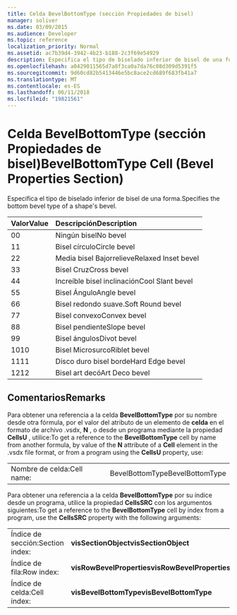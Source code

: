 ```yaml
---
title: Celda BevelBottomType (sección Propiedades de bisel)
manager: soliver
ms.date: 03/09/2015
ms.audience: Developer
ms.topic: reference
localization_priority: Normal
ms.assetid: ac7b39d4-3942-4b23-b188-2c3f69e54929
description: Especifica el tipo de biselado inferior de bisel de una forma.
ms.openlocfilehash: a0429011565d7a8f3ca0a7da76c08d309d5391f5
ms.sourcegitcommit: 9d60cd82b5413446e5bc8ace2cd689f683fb41a7
ms.translationtype: MT
ms.contentlocale: es-ES
ms.lasthandoff: 06/11/2018
ms.locfileid: "19821561"
---
```

# <a name="bevelbottomtype-cell-bevel-properties-section"></a><span data-ttu-id="44232-103">Celda BevelBottomType (sección Propiedades de bisel)</span><span class="sxs-lookup"><span data-stu-id="44232-103">BevelBottomType Cell (Bevel Properties Section)</span></span>

<span data-ttu-id="44232-104">Especifica el tipo de biselado inferior de bisel de una forma.</span><span class="sxs-lookup"><span data-stu-id="44232-104">Specifies the bottom bevel type of a shape's bevel.</span></span>
  
|<span data-ttu-id="44232-105">**Valor**</span><span class="sxs-lookup"><span data-stu-id="44232-105">**Value**</span></span>|<span data-ttu-id="44232-106">**Descripción**</span><span class="sxs-lookup"><span data-stu-id="44232-106">**Description**</span></span>|
|:-----|:-----|
|<span data-ttu-id="44232-107">0</span><span class="sxs-lookup"><span data-stu-id="44232-107">0</span></span>  <br/> |<span data-ttu-id="44232-108">Ningún bisel</span><span class="sxs-lookup"><span data-stu-id="44232-108">No bevel</span></span>  <br/> |
|<span data-ttu-id="44232-109">1</span><span class="sxs-lookup"><span data-stu-id="44232-109">1</span></span>  <br/> |<span data-ttu-id="44232-110">Bisel círculo</span><span class="sxs-lookup"><span data-stu-id="44232-110">Circle bevel</span></span>  <br/> |
|<span data-ttu-id="44232-111">2</span><span class="sxs-lookup"><span data-stu-id="44232-111">2</span></span>  <br/> |<span data-ttu-id="44232-112">Media bisel Bajorrelieve</span><span class="sxs-lookup"><span data-stu-id="44232-112">Relaxed Inset bevel</span></span>  <br/> |
|<span data-ttu-id="44232-113">3</span><span class="sxs-lookup"><span data-stu-id="44232-113">3</span></span>  <br/> |<span data-ttu-id="44232-114">Bisel Cruz</span><span class="sxs-lookup"><span data-stu-id="44232-114">Cross bevel</span></span>  <br/> |
|<span data-ttu-id="44232-115">4</span><span class="sxs-lookup"><span data-stu-id="44232-115">4</span></span>  <br/> |<span data-ttu-id="44232-116">Increíble bisel inclinación</span><span class="sxs-lookup"><span data-stu-id="44232-116">Cool Slant bevel</span></span>  <br/> |
|<span data-ttu-id="44232-117">5</span><span class="sxs-lookup"><span data-stu-id="44232-117">5</span></span>  <br/> |<span data-ttu-id="44232-118">Bisel Ángulo</span><span class="sxs-lookup"><span data-stu-id="44232-118">Angle bevel</span></span>  <br/> |
|<span data-ttu-id="44232-119">6</span><span class="sxs-lookup"><span data-stu-id="44232-119">6</span></span>  <br/> |<span data-ttu-id="44232-120">Bisel redondo suave.</span><span class="sxs-lookup"><span data-stu-id="44232-120">Soft Round bevel</span></span>  <br/> |
|<span data-ttu-id="44232-121">7</span><span class="sxs-lookup"><span data-stu-id="44232-121">7</span></span>  <br/> |<span data-ttu-id="44232-122">Bisel convexo</span><span class="sxs-lookup"><span data-stu-id="44232-122">Convex bevel</span></span>  <br/> |
|<span data-ttu-id="44232-123">8</span><span class="sxs-lookup"><span data-stu-id="44232-123">8</span></span>  <br/> |<span data-ttu-id="44232-124">Bisel pendiente</span><span class="sxs-lookup"><span data-stu-id="44232-124">Slope bevel</span></span>  <br/> |
|<span data-ttu-id="44232-125">9</span><span class="sxs-lookup"><span data-stu-id="44232-125">9</span></span>  <br/> |<span data-ttu-id="44232-126">Bisel ángulos</span><span class="sxs-lookup"><span data-stu-id="44232-126">Divot bevel</span></span>  <br/> |
|<span data-ttu-id="44232-127">10</span><span class="sxs-lookup"><span data-stu-id="44232-127">10</span></span>  <br/> |<span data-ttu-id="44232-128">Bisel Microsurco</span><span class="sxs-lookup"><span data-stu-id="44232-128">Riblet bevel</span></span>  <br/> |
|<span data-ttu-id="44232-129">11</span><span class="sxs-lookup"><span data-stu-id="44232-129">11</span></span>  <br/> |<span data-ttu-id="44232-130">Disco duro bisel borde</span><span class="sxs-lookup"><span data-stu-id="44232-130">Hard Edge bevel</span></span>  <br/> |
|<span data-ttu-id="44232-131">12</span><span class="sxs-lookup"><span data-stu-id="44232-131">12</span></span>  <br/> |<span data-ttu-id="44232-132">Bisel art decó</span><span class="sxs-lookup"><span data-stu-id="44232-132">Art Deco bevel</span></span>  <br/> |
   
## <a name="remarks"></a><span data-ttu-id="44232-133">Comentarios</span><span class="sxs-lookup"><span data-stu-id="44232-133">Remarks</span></span>

<span data-ttu-id="44232-134">Para obtener una referencia a la celda **BevelBottomType** por su nombre desde otra fórmula, por el valor del atributo de un elemento de **celda** en el formato de archivo .vsdx, **N** , o desde un programa mediante la propiedad **CellsU** , utilice:</span><span class="sxs-lookup"><span data-stu-id="44232-134">To get a reference to the **BevelBottomType** cell by name from another formula, by value of the **N** attribute of a **Cell** element in the .vsdx file format, or from a program using the **CellsU** property, use:</span></span> 
  
|||
|:-----|:-----|
| <span data-ttu-id="44232-135">Nombre de celda:</span><span class="sxs-lookup"><span data-stu-id="44232-135">Cell name:</span></span>  <br/> | <span data-ttu-id="44232-136">BevelBottomType</span><span class="sxs-lookup"><span data-stu-id="44232-136">BevelBottomType</span></span>  <br/> |
   
<span data-ttu-id="44232-137">Para obtener una referencia a la celda **BevelBottomType** por su índice desde un programa, utilice la propiedad **CellsSRC** con los argumentos siguientes:</span><span class="sxs-lookup"><span data-stu-id="44232-137">To get a reference to the **BevelBottomType** cell by index from a program, use the **CellsSRC** property with the following arguments:</span></span> 
  
|||
|:-----|:-----|
| <span data-ttu-id="44232-138">Índice de sección:</span><span class="sxs-lookup"><span data-stu-id="44232-138">Section index:</span></span>  <br/> |<span data-ttu-id="44232-139">**visSectionObject**</span><span class="sxs-lookup"><span data-stu-id="44232-139">**visSectionObject**</span></span> <br/> |
| <span data-ttu-id="44232-140">Índice de fila:</span><span class="sxs-lookup"><span data-stu-id="44232-140">Row index:</span></span>  <br/> |<span data-ttu-id="44232-141">**visRowBevelProperties**</span><span class="sxs-lookup"><span data-stu-id="44232-141">**visRowBevelProperties**</span></span> <br/> |
| <span data-ttu-id="44232-142">Índice de celda:</span><span class="sxs-lookup"><span data-stu-id="44232-142">Cell index:</span></span>  <br/> |<span data-ttu-id="44232-143">**visBevelBottomType**</span><span class="sxs-lookup"><span data-stu-id="44232-143">**visBevelBottomType**</span></span> <br/> |
   

